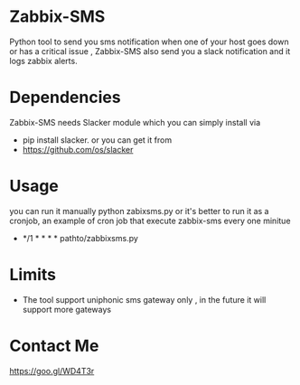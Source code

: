 # Zabbix-SMS
Python tool to send you sms notification when one of your host goes down or has a critical issue , Zabbix-SMS also send you a slack notification
and it logs zabbix alerts.

 
# Dependencies
Zabbix-SMS needs Slacker module which you can simply install via
- pip install slacker.  or you can get it from
- https://github.com/os/slacker

# Usage
you can run it manually 
python zabixsms.py or it's better to run it as a cronjob, an example of cron job that execute zabbix-sms every one minitue
- */1   *    *    *    * pathto/zabbixsms.py


# Limits
- The tool support uniphonic sms gateway only , in the future it will support more gateways


# Contact Me
https://goo.gl/WD4T3r

